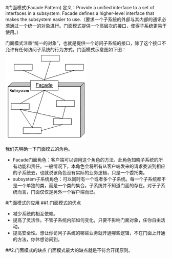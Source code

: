 #门面模式(Facade Pattern) 
 定义：Provide a unified interface to a set of interfaces in a subsystem. Facade defines a higher-level interface that makes the subsystem easier to use.（要求一个子系统的外部与其内部的通讯必须通过一个统一的对象进行。门面模式提供一个高层次的接口，使得子系统更易于使用。）  


门面模式注重“统一的对象”，也就是提供一个访问子系统的接口，除了这个接口不允许有任何访问子系统的行为方式。门面模式示意图如下图：  
![Alt text](facade.gif "门面模式示意图")


 我们先明确一下门面模式的角色。

- Facade门面角色：客户端可以调用这个角色的方法。此角色知晓子系统的所有功能和责任。一般情况下，本角色会将所有从客户端发来的请求委派到相应的子系统去，也就说该角色没有实际的业务逻辑，只是一个委托类。
- subsystem子系统角色：可以同时有一个或者多个子系统。每一个子系统都不是一个单独的类，而是一个类的集合。子系统并不知道门面的存在。对于子系统而言，门面仅仅是另外一个客户端而已。


#门面模式的应用
##1.门面模式的优点
 * 减少系统的相互依赖。
 * 提高了灵活性。不管子系统内部如何变化，只要不影响门面对象，任你自由活动。
 * 提高安全性。想让你访问子系统的哪些业务就开通哪些逻辑，不在门面上开通的方法，你休想访问到。

##2.门面模式的缺点 
门面模式最大的缺点就是不符合开闭原则。